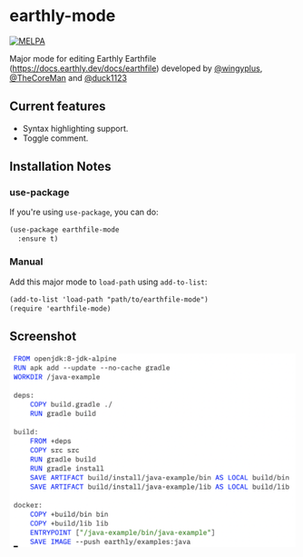 # earthly-mode

[![MELPA](https://melpa.org/packages/earthfile-mode-badge.svg)](https://melpa.org/#/earthfile-mode)

Major mode for editing Earthly Earthfile (https://docs.earthly.dev/docs/earthfile) developed
by [@wingyplus](https://github.com/wingyplus), [@TheCoreMan](https://github.com/TheCoreMan) and [@duck1123](https://github.com/duck1123)

## Current features

* Syntax highlighting support.
* Toggle comment.

## Installation Notes

### use-package

If you're using `use-package`, you can do:

```elisp
(use-package earthfile-mode
  :ensure t)
```

### Manual

Add this major mode to `load-path` using `add-to-list`:

```elisp
(add-to-list 'load-path "path/to/earthfile-mode")
(require 'earthfile-mode)
```

## Screenshot

![Earthfile syntax](Screenshot.png)
